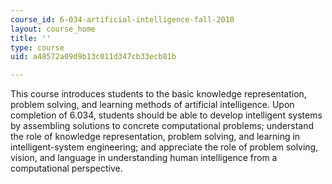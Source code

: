 ```yaml
---
course_id: 6-034-artificial-intelligence-fall-2010
layout: course_home
title: ''
type: course
uid: a48572a09d9b13c011d347cb33ecb81b

---
```

This course introduces students to the basic knowledge representation, problem solving, and learning methods of artificial intelligence. Upon completion of 6.034, students should be able to develop intelligent systems by assembling solutions to concrete computational problems; understand the role of knowledge representation, problem solving, and learning in intelligent-system engineering; and appreciate the role of problem solving, vision, and language in understanding human intelligence from a computational perspective.
